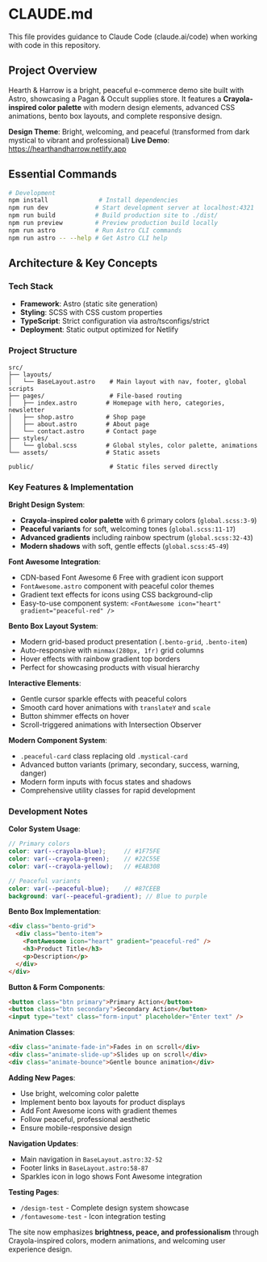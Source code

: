 # CLAUDE.md

This file provides guidance to Claude Code (claude.ai/code) when working with code in this repository.

## Project Overview

Hearth & Harrow is a bright, peaceful e-commerce demo site built with Astro, showcasing a Pagan & Occult supplies store. It features a **Crayola-inspired color palette** with modern design elements, advanced CSS animations, bento box layouts, and complete responsive design.

**Design Theme**: Bright, welcoming, and peaceful (transformed from dark mystical to vibrant and professional)
**Live Demo**: https://hearthandharrow.netlify.app

## Essential Commands

```bash
# Development
npm install              # Install dependencies
npm run dev             # Start development server at localhost:4321
npm run build           # Build production site to ./dist/
npm run preview         # Preview production build locally
npm run astro           # Run Astro CLI commands
npm run astro -- --help # Get Astro CLI help
```

## Architecture & Key Concepts

### Tech Stack
- **Framework**: Astro (static site generation)
- **Styling**: SCSS with CSS custom properties
- **TypeScript**: Strict configuration via astro/tsconfigs/strict
- **Deployment**: Static output optimized for Netlify

### Project Structure
```
src/
├── layouts/
│   └── BaseLayout.astro    # Main layout with nav, footer, global scripts
├── pages/                  # File-based routing
│   ├── index.astro        # Homepage with hero, categories, newsletter
│   ├── shop.astro         # Shop page
│   ├── about.astro        # About page
│   └── contact.astro      # Contact page
├── styles/
│   └── global.scss        # Global styles, color palette, animations
└── assets/                # Static assets

public/                     # Static files served directly
```

### Key Features & Implementation

**Bright Design System**:
- **Crayola-inspired color palette** with 6 primary colors (`global.scss:3-9`)
- **Peaceful variants** for soft, welcoming tones (`global.scss:11-17`)
- **Advanced gradients** including rainbow spectrum (`global.scss:32-43`)
- **Modern shadows** with soft, gentle effects (`global.scss:45-49`)

**Font Awesome Integration**:
- CDN-based Font Awesome 6 Free with gradient icon support
- `FontAwesome.astro` component with peaceful color themes
- Gradient text effects for icons using CSS background-clip
- Easy-to-use component system: `<FontAwesome icon="heart" gradient="peaceful-red" />`

**Bento Box Layout System**:
- Modern grid-based product presentation (`.bento-grid`, `.bento-item`)
- Auto-responsive with `minmax(280px, 1fr)` grid columns
- Hover effects with rainbow gradient top borders
- Perfect for showcasing products with visual hierarchy

**Interactive Elements**:
- Gentle cursor sparkle effects with peaceful colors
- Smooth card hover animations with `translateY` and `scale`
- Button shimmer effects on hover
- Scroll-triggered animations with Intersection Observer

**Modern Component System**:
- `.peaceful-card` class replacing old `.mystical-card`
- Advanced button variants (primary, secondary, success, warning, danger)
- Modern form inputs with focus states and shadows
- Comprehensive utility classes for rapid development

### Development Notes

**Color System Usage**:
```scss
// Primary colors
color: var(--crayola-blue);     // #1F75FE
color: var(--crayola-green);    // #22C55E
color: var(--crayola-yellow);   // #EAB308

// Peaceful variants
color: var(--peaceful-blue);    // #87CEEB
background: var(--peaceful-gradient); // Blue to purple
```

**Bento Box Implementation**:
```html
<div class="bento-grid">
  <div class="bento-item">
    <FontAwesome icon="heart" gradient="peaceful-red" />
    <h3>Product Title</h3>
    <p>Description</p>
  </div>
</div>
```

**Button & Form Components**:
```html
<button class="btn primary">Primary Action</button>
<button class="btn secondary">Secondary Action</button>
<input type="text" class="form-input" placeholder="Enter text" />
```

**Animation Classes**:
```html
<div class="animate-fade-in">Fades in on scroll</div>
<div class="animate-slide-up">Slides up on scroll</div>
<div class="animate-bounce">Gentle bounce animation</div>
```

**Adding New Pages**:
- Use bright, welcoming color palette
- Implement bento box layouts for product displays
- Add Font Awesome icons with gradient themes
- Follow peaceful, professional aesthetic
- Ensure mobile-responsive design

**Navigation Updates**:
- Main navigation in `BaseLayout.astro:32-52`
- Footer links in `BaseLayout.astro:58-87`
- Sparkles icon in logo shows Font Awesome integration

**Testing Pages**:
- `/design-test` - Complete design system showcase
- `/fontawesome-test` - Icon integration testing

The site now emphasizes **brightness, peace, and professionalism** through Crayola-inspired colors, modern animations, and welcoming user experience design.